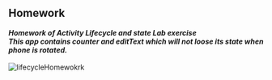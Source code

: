 ## Homework

***Homework of Activity Lifecycle and state Lab exercise***
<br>
***This app contains counter and editText which will not loose its state when phone is rotated.***
<br>
<br>
![lifecycleHomewokrk](https://user-images.githubusercontent.com/47735236/111495749-c87dc900-8767-11eb-9c20-7826ba969073.gif)
